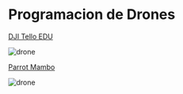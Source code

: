 # Programacion de Drones

[DJI Tello EDU](./DJITelloEdu.md)

![drone](https://ae01.alicdn.com/kf/HTB1YG5UafjsK1Rjy1Xaq6zispXao/DJI-Tello-C-mara-Drone-EDU-versi-n-programable-Drone-con-la-codificaci-n-de-la.jpg_640x640.jpg)

[Parrot Mambo](./ParrotMambo.md)

![drone](https://thumb.pccomponentes.com/w-530-530/articles/15/158879/1.jpg)
